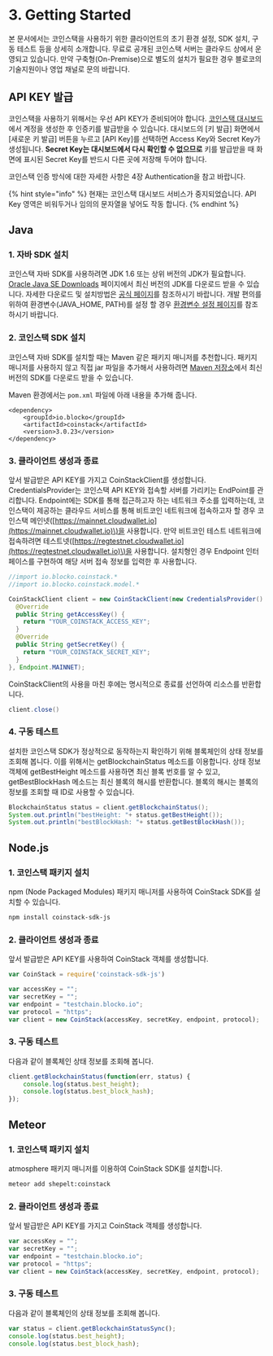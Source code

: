 # 3. Getting Started

본 문서에서는 코인스택을 사용하기 위한 클라이언트의 초기 환경 설정, SDK 설치, 구동 테스트 등을 상세히 소개합니다. 무료로 공개된 코인스택 서버는 클라우드 상에서 운영되고 있습니다. 만약 구축형\(On-Premise\)으로 별도의 설치가 필요한 경우 블로코의 기술지원이나 영업 채널로 문의 바랍니다.

## API KEY 발급

코인스택을 사용하기 위해서는 우선 API KEY가 준비되어야 합니다. [코인스택 대시보드](https://dashboard.blocko.io/)에서 계정을 생성한 후 인증키를 발급받을 수 있습니다. 대시보드의 \[키 발급\] 화면에서 \[새로운 키 발급\] 버튼을 누르고 \[API Key\]를 선택하면 Access Key와 Secret Key가 생성됩니다. **Secret Key는 대시보드에서 다시 확인할 수 없으므로** 키를 발급받을 때 화면에 표시된 Secret Key를 반드시 다른 곳에 저장해 두어야 합니다.

코인스택 인증 방식에 대한 자세한 사항은 4장 Authentication을 참고 바랍니다.

{% hint style="info" %}
현재는 코인스택 대시보드 서비스가 중지되었습니다. API Key 영역은 비워두거나 임의의 문자열을 넣어도 작동 합니다.
{% endhint %}

## Java

### 1. 자바 SDK 설치

코인스택 자바 SDK를 사용하려면 JDK 1.6 또는 상위 버전의 JDK가 필요합니다. [Oracle Java SE Downloads](http://www.oracle.com/technetwork/java/javase/downloads/index.html) 페이지에서 최신 버전의 JDK를 다운로드 받을 수 있습니다. 자세한 다운로드 및 설치방법은 [공식 페이지](https://www.java.com/ko/download/help/download_options.xml)를 참조하시기 바랍니다. 개발 편의를 위하여 환경변수\(JAVA\_HOME, PATH\)를 설정 할 경우 [환경변수 설정 페이지](https://www.java.com/ko/download/help/path.xml)를 참조하시기 바랍니다.

### 2. 코인스택 SDK 설치

코인스택 자바 SDK를 설치할 때는 Maven 같은 패키지 매니저를 추천합니다. 패키지 매니저를 사용하지 않고 직접 jar 파일을 추가해서 사용하려면 [Maven 저장소](http://central.maven.org/maven2/io/blocko/coinstack/)에서 최신 버전의 SDK를 다운로드 받을 수 있습니다.

Maven 환경에서는 `pom.xml` 파일에 아래 내용을 추가해 줍니다.

```markup
<dependency>
    <groupId>io.blocko</groupId>
    <artifactId>coinstack</artifactId>
    <version>3.0.23</version>
</dependency>
```

### 3. 클라이언트 생성과 종료

앞서 발급받은 API KEY를 가지고 CoinStackClient를 생성합니다. CredentialsProvider는 코인스택 API KEY와 접속할 서버를 가리키는 EndPoint를 관리합니다. Endpoint에는 SDK를 통해 접근하고자 하는 네트워크 주소를 입력하는데, 코인스택이 제공하는 클라우드 서비스를 통해 비트코인 네트워크에 접속하고자 할 경우 코인스택 메인넷\([https://mainnet.cloudwallet.io](https://mainnet.cloudwallet.io)\)을 사용합니다. 만약 비트코인 테스트 네트워크에 접속하려면 테스트넷\([https://regtestnet.cloudwallet.io](https://regtestnet.cloudwallet.io)\)을 사용합니다. 설치형인 경우 Endpoint 인터페이스를 구현하여 해당 서버 접속 정보를 입력한 후 사용합니다.

```java
//import io.blocko.coinstack.*
//import io.blocko.coinstack.model.*

CoinStackClient client = new CoinStackClient(new CredentialsProvider() {
  @Override
  public String getAccessKey() {
    return "YOUR_COINSTACK_ACCESS_KEY";
  }
  @Override
  public String getSecretKey() {
    return "YOUR_COINSTACK_SECRET_KEY";
  }
}, Endpoint.MAINNET);
```

CoinStackClient의 사용을 마친 후에는 명시적으로 종료를 선언하여 리소스를 반환합니다.

```java
client.close()
```

### 4. 구동 테스트

설치한 코인스택 SDK가 정상적으로 동작하는지 확인하기 위해 블록체인의 상태 정보를 조회해 봅니다. 이를 위해서는 getBlockchainStatus 메소드를 이용합니다. 상태 정보 객체에 getBestHeight 메소드를 사용하면 최신 블록 번호를 알 수 있고, getBestBlockHash 메소드는 최신 블록의 해시를 반환합니다. 블록의 해시는 블록의 정보를 조회할 때 ID로 사용할 수 있습니다.

```java
BlockchainStatus status = client.getBlockchainStatus();
System.out.println("bestHeight: "+ status.getBestHeight());
System.out.println("bestBlockHash: "+ status.getBestBlockHash());
```

## Node.js

### 1. 코인스택 패키지 설치

npm \(Node Packaged Modules\) 패키지 매니저를 사용하여 CoinStack SDK를 설치할 수 있습니다.

```bash
npm install coinstack-sdk-js
```

### 2. 클라이언트 생성과 종료

앞서 발급받은 API KEY를 사용하여 CoinStack 객체를 생성합니다.

```javascript
var CoinStack = require('coinstack-sdk-js')

var accessKey = "";
var secretKey = "";
var endpoint = "testchain.blocko.io";
var protocol = "https";
var client = new CoinStack(accessKey, secretKey, endpoint, protocol);
```

### 3. 구동 테스트

다음과 같이 블록체인 상태 정보를 조회해 봅니다.

```javascript
client.getBlockchainStatus(function(err, status) {
    console.log(status.best_height);
    console.log(status.best_block_hash);
});
```

## Meteor

### 1. 코인스택 패키지 설치

atmosphere 패키지 매니저를 이용하여 CoinStack SDK를 설치합니다.

```bash
meteor add shepelt:coinstack
```

### 2. 클라이언트 생성과 종료

앞서 발급받은 API KEY를 가지고 CoinStack 객체를 생성합니다.

```javascript
var accessKey = "";
var secretKey = "";
var endpoint = "testchain.blocko.io";
var protocol = "https";
var client = new CoinStack(accessKey, secretKey, endpoint, protocol);
```

### 3. 구동 테스트

다음과 같이 블록체인의 상태 정보를 조회해 봅니다.

```javascript
var status = client.getBlockchainStatusSync();
console.log(status.best_height);
console.log(status.best_block_hash);
```

